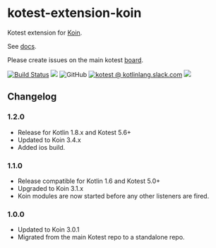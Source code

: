 # kotest-extension-koin

Kotest extension for [Koin](https://insert-koin.io/).

See [docs](https://kotest.io/docs/extensions/koin.html).

Please create issues on the main kotest [board](https://github.com/kotest/kotest/issues).

[![Build Status](https://github.com/kotest/kotest-extensions-koin/workflows/master/badge.svg)](https://github.com/kotest/kotest-extensions-koin/actions)
[<img src="https://img.shields.io/maven-central/v/io.kotest.extensions/kotest-extensions-koin.svg?label=latest%20release"/>](http://search.maven.org/#search|ga|1|kotest-extensions-koin)
![GitHub](https://img.shields.io/github/license/kotest/kotest-extensions-koin)
[![kotest @ kotlinlang.slack.com](https://img.shields.io/static/v1?label=kotlinlang&message=kotest&color=blue&logo=slack)](https://kotlinlang.slack.com/archives/CT0G9SD7Z)
[<img src="https://img.shields.io/nexus/s/https/s01.oss.sonatype.org/io.kotest.extensions/kotest-extensions-koin.svg?label=latest%20snapshot"/>](https://oss.sonatype.org/content/repositories/snapshots/io/kotest/extensions/kotest-extensions-koin/)

## Changelog

### 1.2.0

* Release for Kotlin 1.8.x and Kotest 5.6+
* Updated to Koin 3.4.x
* Added ios build.

### 1.1.0

* Release compatible for Kotlin 1.6 and Kotest 5.0+
* Upgraded to Koin 3.1.x
* Koin modules are now started before any other listeners are fired.

### 1.0.0

* Updated to Koin 3.0.1
* Migrated from the main Kotest repo to a standalone repo.
